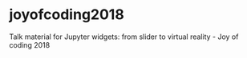 # joyofcoding2018
Talk material for Jupyter widgets: from slider to virtual reality - Joy of coding 2018
